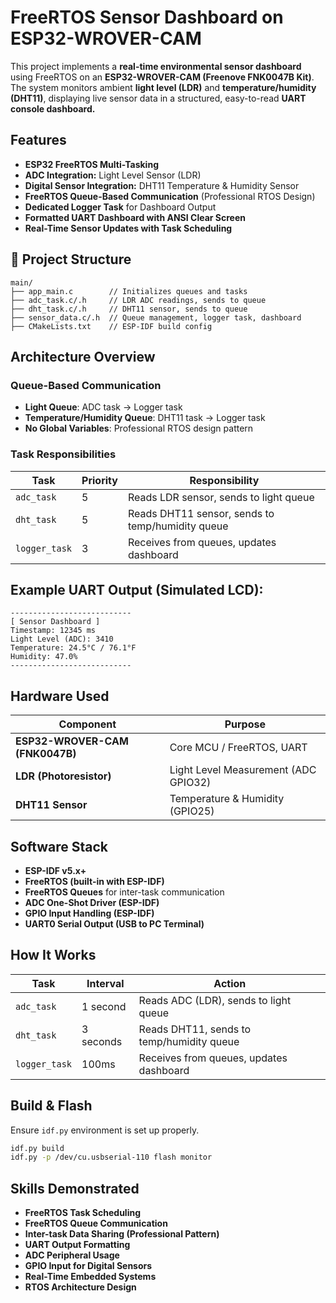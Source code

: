
# FreeRTOS Sensor Dashboard on ESP32-WROVER-CAM

This project implements a **real-time environmental sensor dashboard** using FreeRTOS on an **ESP32-WROVER-CAM (Freenove FNK0047B Kit)**. The system monitors ambient **light level (LDR)** and **temperature/humidity (DHT11)**, displaying live sensor data in a structured, easy-to-read **UART console dashboard.**

## Features
- **ESP32 FreeRTOS Multi-Tasking**
- **ADC Integration:** Light Level Sensor (LDR)
- **Digital Sensor Integration:** DHT11 Temperature & Humidity Sensor
- **FreeRTOS Queue-Based Communication** (Professional RTOS Design)
- **Dedicated Logger Task** for Dashboard Output
- **Formatted UART Dashboard with ANSI Clear Screen**
- **Real-Time Sensor Updates with Task Scheduling**

## 📂 Project Structure
```
main/
├── app_main.c        // Initializes queues and tasks
├── adc_task.c/.h     // LDR ADC readings, sends to queue
├── dht_task.c/.h     // DHT11 sensor, sends to queue
├── sensor_data.c/.h  // Queue management, logger task, dashboard
├── CMakeLists.txt    // ESP-IDF build config
```

## Architecture Overview

### **Queue-Based Communication**
- **Light Queue**: ADC task → Logger task
- **Temperature/Humidity Queue**: DHT11 task → Logger task
- **No Global Variables**: Professional RTOS design pattern

### **Task Responsibilities**
| Task | Priority | Responsibility |
|------|----------|----------------|
| `adc_task` | 5 | Reads LDR sensor, sends to light queue |
| `dht_task` | 5 | Reads DHT11 sensor, sends to temp/humidity queue |
| `logger_task` | 3 | Receives from queues, updates dashboard |

## Example UART Output (Simulated LCD):
```
---------------------------
[ Sensor Dashboard ]
Timestamp: 12345 ms
Light Level (ADC): 3410
Temperature: 24.5°C / 76.1°F
Humidity: 47.0%
---------------------------
```

## Hardware Used
| Component               | Purpose                |
|--------------------------|------------------------|
| **ESP32-WROVER-CAM (FNK0047B)** | Core MCU / FreeRTOS, UART |
| **LDR (Photoresistor)**  | Light Level Measurement (ADC GPIO32) |
| **DHT11 Sensor**         | Temperature & Humidity (GPIO25) |

## Software Stack
- **ESP-IDF v5.x+**
- **FreeRTOS (built-in with ESP-IDF)**
- **FreeRTOS Queues** for inter-task communication
- **ADC One-Shot Driver (ESP-IDF)**
- **GPIO Input Handling (ESP-IDF)**
- **UART0 Serial Output (USB to PC Terminal)**

## How It Works
| Task      | Interval | Action               |
|-----------|----------|-----------------------|
| `adc_task`| 1 second | Reads ADC (LDR), sends to light queue |
| `dht_task`| 3 seconds | Reads DHT11, sends to temp/humidity queue |
| `logger_task` | 100ms | Receives from queues, updates dashboard |

## Build & Flash
Ensure `idf.py` environment is set up properly.

```bash
idf.py build
idf.py -p /dev/cu.usbserial-110 flash monitor
```

## Skills Demonstrated
- **FreeRTOS Task Scheduling**
- **FreeRTOS Queue Communication**
- **Inter-task Data Sharing (Professional Pattern)**
- **UART Output Formatting**
- **ADC Peripheral Usage**
- **GPIO Input for Digital Sensors**
- **Real-Time Embedded Systems**
- **RTOS Architecture Design**